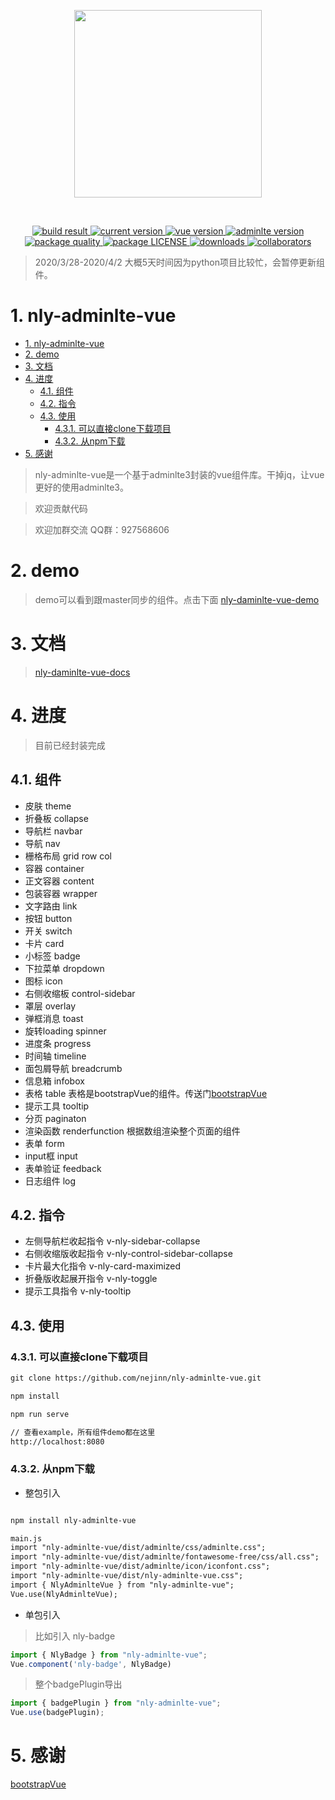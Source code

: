 <p align="center">
  <a href="https://github.com/nejinn/nly-adminlte-vue">
    <img src="https://github.com/nejinn/nly-adminlte-vue/blob/master/static/NLYREADME.png" width="300">
  </a>
</p>
<br>
<p align="center">
  <a href="https://travis-ci.org/github/nejinn/nly-adminlte-vue">
    <img src="https://travis-ci.org/nejinn/nly-adminlte-vue.svg?branch=master" alt="build result">
  </a>
  <a href="https://www.npmjs.com/package/nly-adminlte-vue">
    <img src="https://img.shields.io/npm/v/nly-adminlte-vue?color=green" alt="current version">
  </a>
  <a href="https://cn.vuejs.org">
    <img src="https://img.shields.io/badge/vue.js-2.x-green" alt="vue version">
  </a>
  <a href="https://github.com/ColorlibHQ/AdminLTE">
    <img src="https://img.shields.io/badge/adminlte-3.x-yellow" alt="adminlte version">
  </a>
  <a href="https://packagequality.com/#?package=nly-adminlte-vue">
    <img src="https://npm.packagequality.com/shield/nly-adminlte-vue.svg" alt="package quality" />
  </a>
    <a href="https://github.com/nejinn/nly-adminlte-vue/blob/master/LICENSE">
    <img src="https://img.shields.io/npm/l/nly-adminlte-vue" alt="package LICENSE" />
  </a>
  </a>
    <a href="https://www.npmjs.com/package/nly-adminlte-vue">
    <img src="https://img.shields.io/npm/dt/nly-adminlte-vue" alt="downloads" />
  </a>
  </a>
    <a href="https://github.com/nejinn/nly-adminlte-vue/graphs/contributors">
    <img src="https://img.shields.io/npm/collaborators/nly-adminlte-vue" alt="collaborators" />
  </a>

</p>

> 2020/3/28-2020/4/2 大概5天时间因为python项目比较忙，会暂停更新组件。

# 1. nly-adminlte-vue
<!-- TOC -->

- [1. nly-adminlte-vue](#1-nly-adminlte-vue)
- [2. demo](#2-demo)
- [3. 文档](#3-文档)
- [4. 进度](#4-进度)
    - [4.1. 组件](#41-组件)
    - [4.2. 指令](#42-指令)
    - [4.3. 使用](#43-使用)
        - [4.3.1. 可以直接clone下载项目](#431-可以直接clone下载项目)
        - [4.3.2. 从npm下载](#432-从npm下载)
- [5. 感谢](#5-感谢)

<!-- /TOC -->

> nly-adminlte-vue是一个基于adminlte3封装的vue组件库。干掉jq，让vue更好的使用adminlte3。

> 欢迎贡献代码

> 欢迎加群交流 QQ群：927568606

# 2. demo

> demo可以看到跟master同步的组件。点击下面
[nly-daminlte-vue-demo](https://nejinn.github.io/nly-adminlte-vue-demo)

# 3. 文档

> [nly-daminlte-vue-docs](http://nlyadminltevue.nejinn.com/)

# 4. 进度

> 目前已经封装完成

## 4.1. 组件

* 皮肤  theme
* 折叠板 collapse
* 导航栏 navbar
* 导航 nav
* 栅格布局 grid row col
* 容器 container
* 正文容器 content
* 包装容器 wrapper
* 文字路由 link
* 按钮 button
* 开关 switch
* 卡片 card
* 小标签 badge
* 下拉菜单 dropdown
* 图标 icon
* 右侧收缩板 control-sidebar
* 罩层 overlay
* 弹框消息 toast
* 旋转loading spinner
* 进度条 progress
* 时间轴 timeline
* 面包屑导航 breadcrumb
* 信息箱 infobox
* 表格 table 表格是bootstrapVue的组件。传送门[bootstrapVue](https://bootstrap-vue.js.org)
* 提示工具 tooltip
* 分页 paginaton
* 渲染函数 renderfunction 根据数组渲染整个页面的组件
* 表单 form
* input框 input
* 表单验证 feedback
* 日志组件 log

## 4.2. 指令

* 左侧导航栏收起指令 v-nly-sidebar-collapse
* 右侧收缩版收起指令 v-nly-control-sidebar-collapse
* 卡片最大化指令 v-nly-card-maximized
* 折叠版收起展开指令 v-nly-toggle
* 提示工具指令 v-nly-tooltip

## 4.3. 使用

### 4.3.1. 可以直接clone下载项目

```html
git clone https://github.com/nejinn/nly-adminlte-vue.git

npm install 

npm run serve

// 查看example，所有组件demo都在这里
http://localhost:8080
```

### 4.3.2. 从npm下载

* 整包引入
```html

npm install nly-adminlte-vue

main.js
import "nly-adminlte-vue/dist/adminlte/css/adminlte.css";
import "nly-adminlte-vue/dist/adminlte/fontawesome-free/css/all.css";
import "nly-adminlte-vue/dist/adminlte/icon/iconfont.css";
import "nly-adminlte-vue/dist/nly-adminlte-vue.css";
import { NlyAdminlteVue } from "nly-adminlte-vue";
Vue.use(NlyAdminlteVue);
```
* 单包引入

> 比如引入 nly-badge

```js
import { NlyBadge } from "nly-adminlte-vue";
Vue.component('nly-badge', NlyBadge)
```

> 整个badgePlugin导出

```js
import { badgePlugin } from "nly-adminlte-vue";
Vue.use(badgePlugin);
```

# 5. 感谢

[bootstrapVue](https://bootstrap-vue.js.org)
